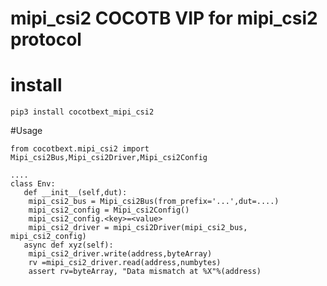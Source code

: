 # mipi_csi2 COCOTB VIP for mipi_csi2 protocol


# install
`pip3 install cocotbext_mipi_csi2`

#Usage

```
from cocotbext.mipi_csi2 import Mipi_csi2Bus,Mipi_csi2Driver,Mipi_csi2Config

....
class Env:
   def __init__(self,dut):
	mipi_csi2_bus = Mipi_csi2Bus(from_prefix='...',dut=....)
	mipi_csi2_config = Mipi_csi2Config()
	mipi_csi2_config.<key>=<value>
	mipi_csi2_driver = mipi_csi2Driver(mipi_csi2_bus, mipi_csi2_config)
   async def xyz(self):
 	mipi_csi2_driver.write(address,byteArray)
 	rv =mipi_csi2_driver.read(address,numbytes)
	assert rv=byteArray, "Data mismatch at %X"%(address)

